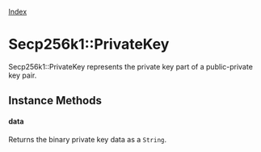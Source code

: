 [Index](index.md)

Secp256k1::PrivateKey
=====================

Secp256k1::PrivateKey represents the private key part of a public-private key pair.

Instance Methods
----------------

#### data

Returns the binary private key data as a `String`.
